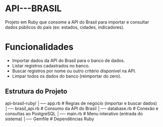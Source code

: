# API---BRASIL

Projeto em Ruby que consome a API do Brasil para importar e consultar dados públicos do país (ex: estados, cidades, indicadores).

# Funcionalidades

- Importar dados da API do Brasil para o banco de dados.
- Listar registros cadastrados no banco.
- Buscar registros por nome ou outro critério disponível na API.
- Limpar todos os dados do banco (reimportar do zero).

## Estrutura do Projeto
api-brasil-ruby/
│── app.rb # Regras de negócio (importar e buscar dados)
│── brasil_api.rb # Consumo da API do Brasil
│── database.rb # Conexão e consultas ao PostgreSQL
│── main.rb # Menu interativo (entrada do sistema)
│── Gemfile # Dependências Ruby
